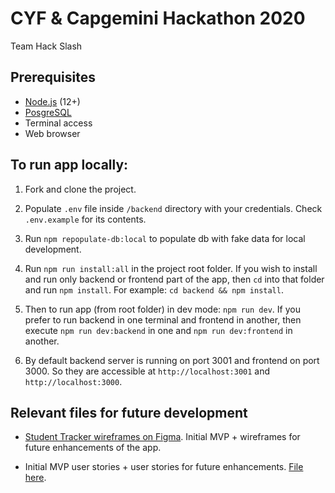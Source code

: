 # CYF & Capgemini Hackathon 2020

Team Hack Slash

## Prerequisites

- [Node.js](https://nodejs.org/en/) (12+)
- [PosgreSQL](https://www.postgresql.org/download/)
- Terminal access
- Web browser

## To run app locally:

1. Fork and clone the project.

2. Populate `.env` file inside `/backend` directory with your credentials. Check `.env.example` for its contents.

3. Run `npm repopulate-db:local` to populate db with fake data for local development.

4. Run `npm run install:all` in the project root folder. If you wish to install and run only backend or frontend part of the app, then `cd` into that folder and run `npm install`. For example: `cd backend && npm install`.

5. Then to run app (from root folder) in dev mode: `npm run dev`. If you prefer to run backend in one terminal and frontend in another, then execute `npm run dev:backend` in one and `npm run dev:frontend` in another.

6. By default backend server is running on port 3001 and frontend on port 3000. So they are accessible at `http://localhost:3001` and `http://localhost:3000`.

## Relevant files for future development

- [Student Tracker wireframes on Figma](https://www.figma.com/file/JqBEPlHcsD0Ouit9mCgdDT/Hack-Slash-Student-Tracker). Initial MVP + wireframes for future enhancements of the app.

- Initial MVP user stories + user stories for future enhancements. [File here](https://docs.google.com/document/d/1fRaD--Vl-9eaad5MmWMuHHe9wIyv3Ih9SqstbW3VBp4/).
